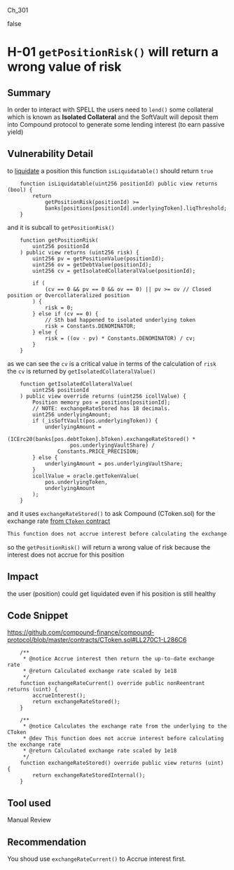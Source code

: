 Ch_301

false

# H-01 `getPositionRisk()` will return a wrong value of risk

## Summary
In order to interact with SPELL the users need to `lend()` some collateral which is known as **Isolated Collateral** and the SoftVault will deposit them into Compound protocol to generate some lending interest (to earn passive yield)  

## Vulnerability Detail
to [liquidate](https://github.com/sherlock-audit/2023-04-blueberry/blob/main/blueberry-core/contracts/BlueBerryBank.sol#L487-L548) a position this function `isLiquidatable()` should return `true`
```solidity
    function isLiquidatable(uint256 positionId) public view returns (bool) {
        return
            getPositionRisk(positionId) >=
            banks[positions[positionId].underlyingToken].liqThreshold;
    }
```
and it is subcall to `getPositionRisk()`
```solidity
    function getPositionRisk(
        uint256 positionId
    ) public view returns (uint256 risk) {
        uint256 pv = getPositionValue(positionId);          
        uint256 ov = getDebtValue(positionId);             
        uint256 cv = getIsolatedCollateralValue(positionId);

        if (
            (cv == 0 && pv == 0 && ov == 0) || pv >= ov // Closed position or Overcollateralized position
        ) {
            risk = 0;
        } else if (cv == 0) {
            // Sth bad happened to isolated underlying token
            risk = Constants.DENOMINATOR;
        } else {
            risk = ((ov - pv) * Constants.DENOMINATOR) / cv;
        }
    }
```
as we can see the `cv`  is a critical value in terms of the calculation of `risk `
the `cv` is returned by `getIsolatedCollateralValue()`

```solidity
    function getIsolatedCollateralValue(
        uint256 positionId
    ) public view override returns (uint256 icollValue) {
        Position memory pos = positions[positionId];
        // NOTE: exchangeRateStored has 18 decimals.
        uint256 underlyingAmount;
        if (_isSoftVault(pos.underlyingToken)) {
            underlyingAmount =                                              
                (ICErc20(banks[pos.debtToken].bToken).exchangeRateStored() * 
                    pos.underlyingVaultShare) /
                Constants.PRICE_PRECISION; 
        } else {
            underlyingAmount = pos.underlyingVaultShare;
        }
        icollValue = oracle.getTokenValue(
            pos.underlyingToken,
            underlyingAmount
        );
    }
 ```
and it uses `exchangeRateStored()` to ask Compound (CToken.sol) for the exchange rate 
[from `CToken` contract ](https://github.com/compound-finance/compound-protocol/blob/master/contracts/CToken.sol#LL281C18-L281C18)
```diff
This function does not accrue interest before calculating the exchange rate
``` 
so the `getPositionRisk()` will return a wrong value of risk because the interest does not accrue for this position 

## Impact
the user (position) could get liquidated even if his position is still healthy 
  
## Code Snippet
https://github.com/compound-finance/compound-protocol/blob/master/contracts/CToken.sol#LL270C1-L286C6
```solidity
    /**
     * @notice Accrue interest then return the up-to-date exchange rate
     * @return Calculated exchange rate scaled by 1e18
     */
    function exchangeRateCurrent() override public nonReentrant returns (uint) {
        accrueInterest();
        return exchangeRateStored();
    }

    /**
     * @notice Calculates the exchange rate from the underlying to the CToken
     * @dev This function does not accrue interest before calculating the exchange rate
     * @return Calculated exchange rate scaled by 1e18
     */
    function exchangeRateStored() override public view returns (uint) {
        return exchangeRateStoredInternal();
    }
```    
## Tool used

Manual Review

## Recommendation
You shoud use `exchangeRateCurrent()` to  Accrue interest first.
